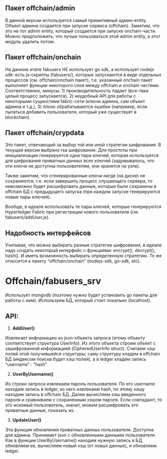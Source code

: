 
## Пакет offchain/admin ##

В данной версии используется самый примитивный админ-entity. Объект админа создается при запуске сервиса (offchain). Заметим, что это не тот admin entity, который создается при запуске onchain-части. Можно предположить, что лучше пользоваться этой admin entity, а этот модуль удалить потом.

## Пакет offchain/onchain ##

На данном этапе fabusers НЕ использует go sdk, а использует nodejs sdk: есть js-скрипты (fabusers/), которые запускаются в виде отдельных процессов (см. offchain/onchain пакет), т.е. указанный onchain пакет выполняет функции некоторого слоя между offchain и onchain частями. Соответственно, минусы: 1) производительность падает (все-таки целый процесс запускается), 2) неудобный API для работы с некоторыми сущностями fabric-сети (ключи админа, сам объект админа и т.д.), 3) плохо обрабатываются ошибки (например, если пытаться добавить пользователя, который уже существует в blockchain).

## Пакет offchain/crypdata ##
Это пакет, отвечающий за выбор той или иной стратегии шифрования. В текущей версии выбрано rsa шифрование. Для простоты при инициализации генерируется одна пара ключей, которая используется для шифрования приватных данных всех ключей (задумывалось, что эти ключи не доступны пользователям, они хранятся на узле).

Также заметим, что сгенерированные ключи нигде (на диске) не сохраняются, т.е. если завершить процесс слушающего сервера, то невозможно будет расшифровать данные, которые были сохранены в offchain БД с предыдущего запуска (при каждом запуске генерируются новые пары ключей).

Вообще, в идеале использовать те пары ключей, которые генерируются Hyperledger Fabric при регистрации нового пользователя (см. fabusers/addUser.js).

## Надобность интерфейсов ##

Учитывая, что можно выбирать разные стратегии шифрования, в идеале надо создать некоторый интерфейс с функциями: encrypt(), decrypt(), hash(). И иметь возможность выбирать определенную стратегию. То же относится к пакету “offchain/onchain” (nodejs-sdk, go-sdk, etc).

# Offchain/fabusers_srv #

Использует mongodb (поэтому нужно будет установить go пакеты для работы с ним). Используем БД, который стоит локально (localhost).

## API: ##

1. **AddUser()**

Извлекает информацию из json-объекта запроса (этому объекту соответствует структура UserInfo). Из этого объекта строим объект с зашифрованной информацией (CipheredUserInfo struct). Считаем хэш полей этой получившейся структуры; саму структуру кладем в offchain БД (индексом поиска будет хэш полей), а в ledger кладем запись “username” : “hash”.

2. **UserByUsername()**

Из строки запроса извлекаем пароль пользователя. По его username находим запись в ledger, из него извлекаем hash, по этому хэшу находим запись в offchain БД. Далее вычисляем хэш введенного пароля и сравниваем с сохраненным хэшом пароля. Если совпадают, то это искомый пользователь, значит, можем расшифровать его приватные данные, показать их.

3. **UpdateUser()**

Эта функция обновления приватных данных пользователя. Доступна для админа.
Принимает json с обновленными данными пользователя. Как в функции UserByUsername() находим нужную запись в БД, обновляем ее, вычисляем новый хэш (от новых данных), и обновляем ledger.
